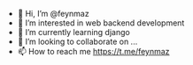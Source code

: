 - 👋 Hi, I’m @feynmaz
- 👀 I’m interested in web backend development
- 🌱 I’m currently learning django
- 💞️ I’m looking to collaborate on ...
- 📫 How to reach me https://t.me/feynmaz

<!---
feynmaz/feynmaz is a ✨ special ✨ repository because its `README.md` (this file) appears on your GitHub profile.
You can click the Preview link to take a look at your changes.
--->
